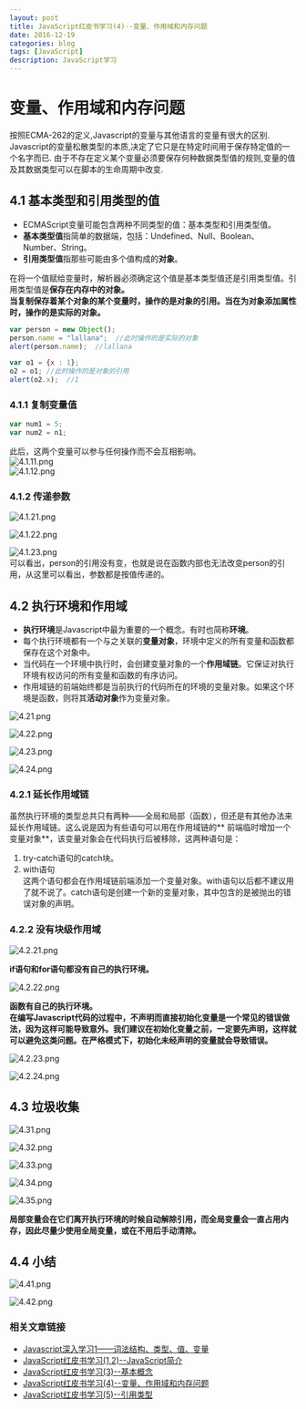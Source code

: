 ```yaml
---
layout: post
title: JavaScript红皮书学习(4)--变量、作用域和内存问题
date: 2016-12-19
categories: blog
tags: [JavaScript]
description: JavaScript学习
---
```


# 变量、作用域和内存问题     
按照ECMA-262的定义,Javascript的变量与其他语言的变量有很大的区别.      Javascript的变量松散类型的本质,决定了它只是在特定时间用于保存特定值的一个名字而已.      由于不存在定义某个变量必须要保存何种数据类型值的规则,变量的值及其数据类型可以在脚本的生命周期中改变.       

## 4.1 基本类型和引用类型的值       
 - ECMAScript变量可能包含两种不同类型的值：基本类型和引用类型值。       
 - **基本类型值**指简单的数据端，包括：Undefined、Null、Boolean、Number、String。        
 - **引用类型值**指那些可能由多个值构成的**对象**。      

在将一个值赋给变量时，解析器必须确定这个值是基本类型值还是引用类型值。引用类型值是**保存在内存中的对象。**          
**当复制保存着某个对象的某个变量时，操作的是对象的引用。当在为对象添加属性时，操作的是实际的对象。**            
   
``` javascript
var person = new Object();
person.name = "lallana";  //此时操作的是实际的对象
alert(person.name);  //lallana
```

``` javascript
var o1 = {x : 1};
o2 = o1; //此时操作的是对象的引用
alert(o2.x);  //1
```

### 4.1.1 复制变量值        

``` javascript
var num1 = 5;
var num2 = n1;
```
此后，这两个变量可以参与任何操作而不会互相影响。         
![4.1.11.png](http://upload-images.jianshu.io/upload_images/3001083-4dd137b5ab4f2ddb.png?imageMogr2/auto-orient/strip%7CimageView2/2/w/1240)         
![4.1.12.png](http://upload-images.jianshu.io/upload_images/3001083-1e7dd9304105b1a1.png?imageMogr2/auto-orient/strip%7CimageView2/2/w/1240)     

### 4.1.2 传递参数       
![4.1.21.png](http://upload-images.jianshu.io/upload_images/3001083-e1e9334bb0713fe7.png?imageMogr2/auto-orient/strip%7CimageView2/2/w/1240)     

![4.1.22.png](http://upload-images.jianshu.io/upload_images/3001083-ed5ef7834da1a653.png?imageMogr2/auto-orient/strip%7CimageView2/2/w/1240)     

![4.1.23.png](http://upload-images.jianshu.io/upload_images/3001083-c1916d210f7aa0ae.png?imageMogr2/auto-orient/strip%7CimageView2/2/w/1240)     
可以看出，person的引用没有变，也就是说在函数内部也无法改变person的引用，从这里可以看出，参数都是按值传递的。    

## 4.2 执行环境和作用域       
- **执行环境**是Javascript中最为重要的一个概念。有时也简称**环境**。     
 - 每个执行环境都有一个与之关联的**变量对象**，环境中定义的所有变量和函数都保存在这个对象中。        
 - 当代码在一个环境中执行时，会创建变量对象的一个**作用域链**。它保证对执行环境有权访问的所有变量和函数的有序访问。       
 - 作用域链的前端始终都是当前执行的代码所在的环境的变量对象。如果这个环境是函数，则将其**活动对象**作为变量对象。     

![4.21.png](http://upload-images.jianshu.io/upload_images/3001083-f0df6582242ccbcc.png?imageMogr2/auto-orient/strip%7CimageView2/2/w/1240)     

![4.22.png](http://upload-images.jianshu.io/upload_images/3001083-5f18f74d30b77da0.png?imageMogr2/auto-orient/strip%7CimageView2/2/w/1240)     

![4.23.png](http://upload-images.jianshu.io/upload_images/3001083-8b3ff78528eb51c3.png?imageMogr2/auto-orient/strip%7CimageView2/2/w/1240)     

![4.24.png](http://upload-images.jianshu.io/upload_images/3001083-b7819bf53a82428c.png?imageMogr2/auto-orient/strip%7CimageView2/2/w/1240)     

### 4.2.1 延长作用域链       
虽然执行环境的类型总共只有两种——全局和局部（函数），但还是有其他办法来延长作用域链。这么说是因为有些语句可以用在作用域链的**     前端临时增加一个变量对象**，该变量对象会在代码执行后被移除，这两种语句是：       
1. try-catch语句的catch块。     
2. with语句          
这两个语句都会在作用域链前端添加一个变量对象。with语句以后都不建议用了就不说了。catch语句是创建一个新的变量对象，其中包含的是被抛出的错误对象的声明。       

### 4.2.2 没有块级作用域          

![4.2.21.png](http://upload-images.jianshu.io/upload_images/3001083-7b2921800518d343.png?imageMogr2/auto-orient/strip%7CimageView2/2/w/1240)               

**if语句和for语句都没有自己的执行环境。**     

![4.2.22.png](http://upload-images.jianshu.io/upload_images/3001083-4264d58387f4f4b3.png?imageMogr2/auto-orient/strip%7CimageView2/2/w/1240)          

**函数有自己的执行环境。**        
**在编写Javascript代码的过程中，不声明而直接初始化变量是一个常见的错误做法，因为这样可能导致意外。我们建议在初始化变量之前，一定要先声明，这样就可以避免这类问题。在严格模式下，初始化未经声明的变量就会导致错误。**     

![4.2.23.png](http://upload-images.jianshu.io/upload_images/3001083-315a7abb67d44633.png?imageMogr2/auto-orient/strip%7CimageView2/2/w/1240)     

![4.2.24.png](http://upload-images.jianshu.io/upload_images/3001083-ec4c975c3da73565.png?imageMogr2/auto-orient/strip%7CimageView2/2/w/1240)              

## 4.3 垃圾收集        
![4.31.png](http://upload-images.jianshu.io/upload_images/3001083-cb0c1956abc1d092.png?imageMogr2/auto-orient/strip%7CimageView2/2/w/1240)     

![4.32.png](http://upload-images.jianshu.io/upload_images/3001083-b293f59ed203c44d.png?imageMogr2/auto-orient/strip%7CimageView2/2/w/1240)     

![4.33.png](http://upload-images.jianshu.io/upload_images/3001083-f74d9de23145190f.png?imageMogr2/auto-orient/strip%7CimageView2/2/w/1240)     

![4.34.png](http://upload-images.jianshu.io/upload_images/3001083-ed4927228c7b2639.png?imageMogr2/auto-orient/strip%7CimageView2/2/w/1240)     

![4.35.png](http://upload-images.jianshu.io/upload_images/3001083-a8e0c49fd549a6ab.png?imageMogr2/auto-orient/strip%7CimageView2/2/w/1240)     

**局部变量会在它们离开执行环境的时候自动解除引用，而全局变量会一直占用内存，因此尽量少使用全局变量，或在不用后手动清除。**     

## 4.4 小结     
![4.41.png](http://upload-images.jianshu.io/upload_images/3001083-d1e66dff56ee0b4c.png?imageMogr2/auto-orient/strip%7CimageView2/2/w/1240)     

![4.42.png](http://upload-images.jianshu.io/upload_images/3001083-49ecfa1b17cbabe9.png?imageMogr2/auto-orient/strip%7CimageView2/2/w/1240)     

### 相关文章链接    
 - [Javascript深入学习1——词法结构、类型、值、变量](http://liveipool.com/blog/2016/09/12/learn-javascript-1/)       
 - [JavaScript红皮书学习(1,2)--JavaScript简介](http://liveipool.com/blog/2016/12/14/JavaScript-RedBook-1,2-Introduction/)  
 - [JavaScript红皮书学习(3)--基本概念](http://liveipool.com/blog/2016/12/14/JavaScript-RedBook-3-BasicConcepts/)   
 - [JavaScript红皮书学习(4)--变量、作用域和内存问题](http://liveipool.com/blog/2016/12/19/JavaScript-RedBook-4-Variable-Scope-and-Memory/)    
 - [JavaScript红皮书学习(5)--引用类型](http://liveipool.com/blog/2016/12/22/JavaScript-RedBook-5-Reference-Type)     











